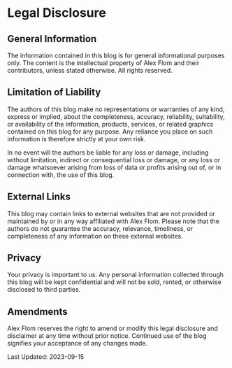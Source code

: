 # Legal Disclosure

## General Information
The information contained in this blog is for general informational purposes only. The content is the intellectual property of Alex Flom and their contributors, unless stated otherwise. All rights reserved.

## Limitation of Liability
The authors of this blog make no representations or warranties of any kind, express or implied, about the completeness, accuracy, reliability, suitability, or availability of the information, products, services, or related graphics contained on this blog for any purpose. Any reliance you place on such information is therefore strictly at your own risk.

In no event will the authors be liable for any loss or damage, including without limitation, indirect or consequential loss or damage, or any loss or damage whatsoever arising from loss of data or profits arising out of, or in connection with, the use of this blog.

## External Links
This blog may contain links to external websites that are not provided or maintained by or in any way affiliated with Alex Flom. Please note that the authors do not guarantee the accuracy, relevance, timeliness, or completeness of any information on these external websites.

## Privacy
Your privacy is important to us. Any personal information collected through this blog will be kept confidential and will not be sold, rented, or otherwise disclosed to third parties.

## Amendments
Alex Flom reserves the right to amend or modify this legal disclosure and disclaimer at any time without prior notice. Continued use of the blog signifies your acceptance of any changes made.

Last Updated: 2023-09-15
